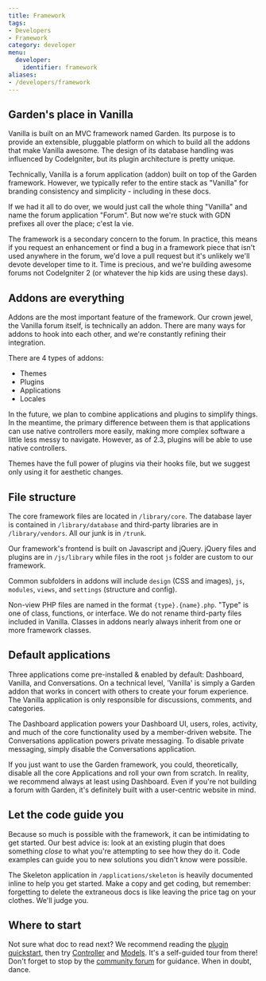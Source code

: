 ```yaml
---
title: Framework
tags:
- Developers
- Framework
category: developer
menu:
  developer:
    identifier: framework
aliases:
- /developers/framework
---
```

## Garden's place in Vanilla

Vanilla is built on an MVC framework named Garden. Its purpose is to provide an extensible, pluggable platform on which to build all the addons that make Vanilla awesome. The design of its database handling was influenced by CodeIgniter, but its plugin architecture is pretty unique.

Technically, Vanilla is a forum application (addon) built on top of the Garden framework. However, we typically refer to the entire stack as "Vanilla" for branding consistency and simplicity - including in these docs.

If we had it all to do over, we would just call the whole thing "Vanilla" and name the forum application "Forum". But now we're stuck with GDN prefixes all over the place; c'est la vie.

The framework is a secondary concern to the forum. In practice, this means if you request an enhancement or find a bug in a framework piece that isn't used anywhere in the forum, we'd love a pull request but it's unlikely we'll devote developer time to it. Time is precious, and we're building awesome forums not CodeIgniter 2 (or whatever the hip kids are using these days).

## Addons are everything

Addons are the most important feature of the framework. Our crown jewel, the Vanilla forum itself, is technically an addon. There are many ways for addons to hook into each other, and we're constantly refining their integration.

There are 4 types of addons:

* Themes
* Plugins
* Applications
* Locales

In the future, we plan to combine applications and plugins to simplify things. In the meantime, the primary difference between them is that applications can use native controllers more easily, making more complex software a little less messy to navigate. However, as of 2.3, plugins will be able to use native controllers.

Themes have the full power of plugins via their hooks file, but we suggest only using it for aesthetic changes.

## File structure

The core framework files are located in `/library/core`. The database layer is contained in `/library/database` and third-party libraries are in `/library/vendors`. All our junk is in `/trunk`.

Our framework's frontend is built on Javascript and jQuery. jQuery files and plugins are in `/js/library` while files in the root `js` folder are custom to our framework.

Common subfolders in addons will include `design` (CSS and images), `js`, `modules`, `views`, and `settings` (structure and config).

Non-view PHP files are named in the format `{type}.{name}.php`. "Type" is one of class, functions, or interface. We do not rename third-party files included in Vanilla. Classes in addons nearly always inherit from one or more framework classes.

## Default applications

Three applications come pre-installed & enabled by default: Dashboard, Vanilla, and Conversations. On a technical level, 'Vanilla' is simply a Garden addon that works in concert with others to create your forum experience. The Vanilla application is only responsible for discussions, comments, and categories.

The Dashboard application powers your Dashboard UI, users, roles, activity, and much of the core functionality used by a member-driven website. The Conversations application powers private messaging. To disable private messaging, simply disable the Conversations application.

If you just want to use the Garden framework, you could, theoretically, disable all the core Applications and roll your own from scratch. In reality, we recommend always at least using Dashboard. Even if you're not building a forum with Garden, it's definitely built with a user-centric website in mind.

## Let the code guide you

Because so much is possible with the framework, it can be intimidating to get started. Our best advice is: look at an existing plugin that does something *close* to what you're attempting to see how they do it. Code examples can guide you to new solutions you didn't know were possible.

The Skeleton application in `/applications/skeleton` is heavily documented inline to help you get started. Make a copy and get coding, but remember: forgetting to delete the extraneous docs is like leaving the price tag on your clothes. We'll judge you.

## Where to start

Not sure what doc to read next? We recommend reading the [plugin quickstart](/developer/plugins/quickstart), then try [Controller](/developer/framework/controllers) and [Models](/developer/framework/models). It's a self-guided tour from there! Don't forget to stop by the [community forum](https://open.vanillaforums.com) for guidance. When in doubt, dance.
